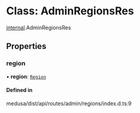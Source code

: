 # Class: AdminRegionsRes

[internal](../modules/internal-17.md).AdminRegionsRes

## Properties

### region

• **region**: [`Region`](internal.Region.md)

#### Defined in

medusa/dist/api/routes/admin/regions/index.d.ts:9
